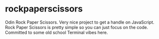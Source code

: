 # rockpaperscissors

Odin Rock Paper Scissors. Very nice project to get a handle on JavaScript. Rock Paper Scissors is pretty simple so you can just focus on the code.
Committed to some old school Terminal vibes here.
